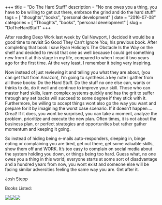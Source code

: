 
+++
title = "Do The Hard Stuff"
description = "No one owes you a thing, you have to be willing to get out there, embrace the grind and do the hard stuff"
tags = [ "thoughts","books", "personal development" ]
date = "2016-07-08"
categories = [
  "Thoughts",
  "books",
  "personal development"
]
slug = "DoTheHardStuff"
+++


After reading Deep Work last week by Cal Newport, I decided it would be a good time to revisit So Good They Can’t Ignore You, his previous book. After completing that book I saw Ryan Holiday’s The Obstacle Is the Way on the shelf and decided to revisit that one as well because I could get something new from it at this stage in my life, compared to when I read it two years ago for the first time. At the very least, I remember it being very inspiring.

Now instead of just reviewing it and telling you what they are about, (you can get that from Amazon), I’m going to synthesis a key note I gather from all those books: Do the Hard Stuff. Do the stuff no one else can, wants or thinks to do, do it well and continue to improve your skill. Those who can master hard skills, learn complex systems quickly and has the grit to suffer through any set backs will succeed to some degree if they stick with it. Furthermore, be willing to accept things wont also go the way you want and prepare for it by imagining the worst case scenario. If it doesn’t happen…. Great! If it does, you wont be surprised, you can take a moment, analyze the problem, prioritize and execute the new plan. Often times, it is not about the business plan, or perfect strategies and opportunities but rather gather momentum and keeping it going.

So instead of hiding being e-mails auto-responders, sleeping in, binge eating or complaining you are tired, get out there, get some valuable skills, show them off and WORK. It’s too easy to complain on social media about the system holding you down, or things being too hard. Guess what, no one owes you a thing in this world, everyone starts at some sort of disadvantage and a hundred years from now, you wont exist and someone else will be facing similar adversities feeling the same way you are. Get after it.

Josh Stepp


Books Listed:

<a href="https://www.amazon.com/Obstacle-Way-Timeless-Turning-Triumph/dp/1591846358/ref=as_li_ss_il?ie=UTF8&qid=1481947080&sr=8-1&keywords=the+obstacle+is+the+way&linkCode=li1&tag=30somethingac-20&linkId=e81b81c36fae56f15d4b1a05883f3216" target="_blank"><img border="0" src="//ws-na.amazon-adsystem.com/widgets/q?_encoding=UTF8&ASIN=1591846358&Format=_SL110_&ID=AsinImage&MarketPlace=US&ServiceVersion=20070822&WS=1&tag=30somethingac-20" ></a><img src="https://ir-na.amazon-adsystem.com/e/ir?t=30somethingac-20&l=li1&o=1&a=1591846358" width="1" height="1" border="0" alt="" style="border:none !important; margin:0px !important;" /><a href="https://www.amazon.com/Deep-Work-Focused-Success-Distracted/dp/1455586692/ref=as_li_ss_il?ie=UTF8&qid=1481947192&sr=8-1&keywords=deep+work&linkCode=li1&tag=30somethingac-20&linkId=b2e2750998a5fa252d2f2c461567d076" target="_blank"><img border="0" src="//ws-na.amazon-adsystem.com/widgets/q?_encoding=UTF8&ASIN=1455586692&Format=_SL110_&ID=AsinImage&MarketPlace=US&ServiceVersion=20070822&WS=1&tag=30somethingac-20" ></a><img src="https://ir-na.amazon-adsystem.com/e/ir?t=30somethingac-20&l=li1&o=1&a=1455586692" width="1" height="1" border="0" alt="" style="border:none !important; margin:0px !important;" /><a href="https://www.amazon.com/Good-They-Cant-Ignore-You/dp/1455509124/ref=as_li_ss_il?s=books&ie=UTF8&qid=1481947230&sr=1-1&keywords=so+good+they+can't+ignore+you&linkCode=li1&tag=30somethingac-20&linkId=992eafe116e9e9d41b30fa930cf8083f" target="_blank"><img border="0" src="//ws-na.amazon-adsystem.com/widgets/q?_encoding=UTF8&ASIN=1455509124&Format=_SL110_&ID=AsinImage&MarketPlace=US&ServiceVersion=20070822&WS=1&tag=30somethingac-20" ></a><img src="https://ir-na.amazon-adsystem.com/e/ir?t=30somethingac-20&l=li1&o=1&a=1455509124" width="1" height="1" border="0" alt="" style="border:none !important; margin:0px !important;" />

